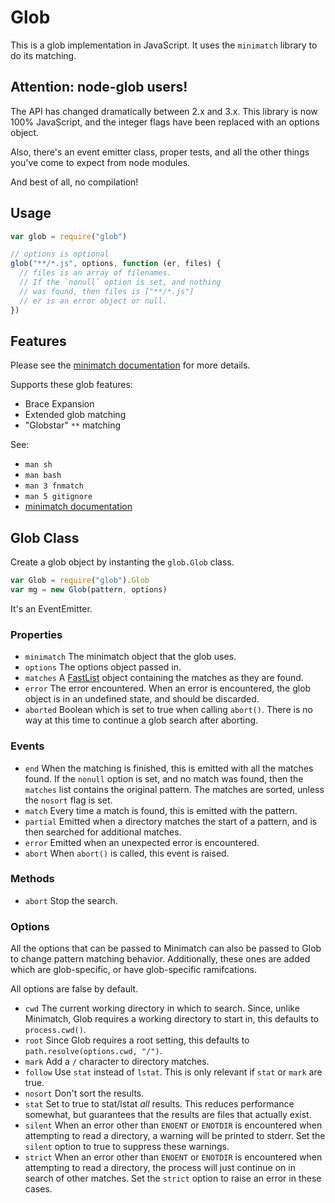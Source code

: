 # Glob

This is a glob implementation in JavaScript.  It uses the `minimatch`
library to do its matching.

## Attention: node-glob users!

The API has changed dramatically between 2.x and 3.x. This library is
now 100% JavaScript, and the integer flags have been replaced with an
options object.

Also, there's an event emitter class, proper tests, and all the other
things you've come to expect from node modules.

And best of all, no compilation!

## Usage

```javascript
var glob = require("glob")

// options is optional
glob("**/*.js", options, function (er, files) {
  // files is an array of filenames.
  // If the `nonull` option is set, and nothing
  // was found, then files is ["**/*.js"]
  // er is an error object or null.
})
```

## Features

Please see the [minimatch
documentation](https://github.com/isaacs/minimatch) for more details.

Supports these glob features:

* Brace Expansion
* Extended glob matching
* "Globstar" `**` matching

See:

* `man sh`
* `man bash`
* `man 3 fnmatch`
* `man 5 gitignore`
* [minimatch documentation](https://github.com/isaacs/minimatch)

## Glob Class

Create a glob object by instanting the `glob.Glob` class.

```javascript
var Glob = require("glob").Glob
var mg = new Glob(pattern, options)
```

It's an EventEmitter.

### Properties

* `minimatch` The minimatch object that the glob uses.
* `options` The options object passed in.
* `matches` A [FastList](https://github.com/isaacs/fast-list) object
  containing the matches as they are found.
* `error` The error encountered.  When an error is encountered, the
  glob object is in an undefined state, and should be discarded.
* `aborted` Boolean which is set to true when calling `abort()`.  There
  is no way at this time to continue a glob search after aborting.

### Events

* `end` When the matching is finished, this is emitted with all the
  matches found.  If the `nonull` option is set, and no match was found,
  then the `matches` list contains the original pattern.  The matches
  are sorted, unless the `nosort` flag is set.
* `match` Every time a match is found, this is emitted with the pattern.
* `partial` Emitted when a directory matches the start of a pattern, and
  is then searched for additional matches.
* `error` Emitted when an unexpected error is encountered.
* `abort` When `abort()` is called, this event is raised.

### Methods

* `abort` Stop the search.

### Options

All the options that can be passed to Minimatch can also be passed to
Glob to change pattern matching behavior.  Additionally, these ones
are added which are glob-specific, or have glob-specific ramifcations.

All options are false by default.

* `cwd` The current working directory in which to search.  Since, unlike
  Minimatch, Glob requires a working directory to start in, this
  defaults to `process.cwd()`.
* `root` Since Glob requires a root setting, this defaults to
  `path.resolve(options.cwd, "/")`.
* `mark` Add a `/` character to directory matches.
* `follow` Use `stat` instead of `lstat`.  This is only relevant if
  `stat` or `mark` are true.
* `nosort` Don't sort the results.
* `stat` Set to true to stat/lstat *all* results.  This reduces performance
  somewhat, but guarantees that the results are files that actually
  exist.
* `silent` When an error other than `ENOENT` or `ENOTDIR` is encountered
  when attempting to read a directory, a warning will be printed to
  stderr.  Set the `silent` option to true to suppress these warnings.
* `strict` When an error other than `ENOENT` or `ENOTDIR` is encountered
  when attempting to read a directory, the process will just continue on
  in search of other matches.  Set the `strict` option to raise an error
  in these cases.
